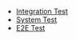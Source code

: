 * [Integration Test](https://github.com/wazuh/wazuh-qa/wiki/Documentation-of-integration-test)
* [System Test](https://github.com/wazuh/wazuh-qa/wiki/documentation-system-test)
* [E2E Test](https://github.com/wazuh/wazuh-qa/wiki/documentation-e2e-test)
